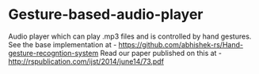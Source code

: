 # Gesture-based-audio-player
Audio player which can play .mp3 files and is controlled by hand gestures.
See the base implementation at - https://github.com/abhishek-rs/Hand-gesture-recogntion-system
Read our paper published on this at - http://rspublication.com/ijst/2014/june14/73.pdf
